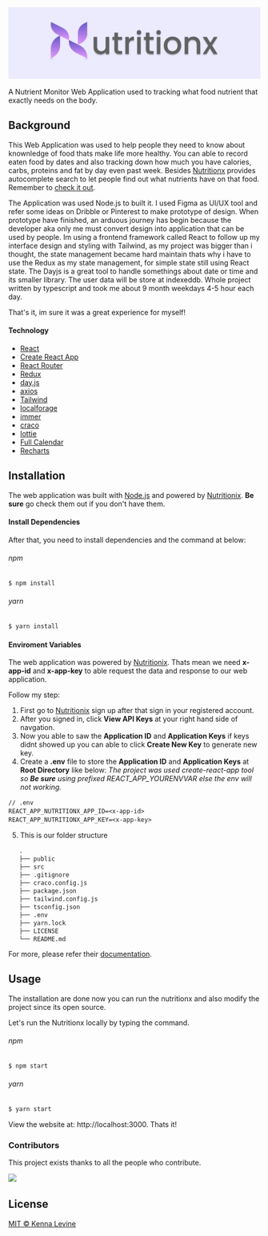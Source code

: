 [![Nutritionx Logo](https://github.com/destiny0114/nutritionx/blob/media/banner.png?raw=true)](http://nutritionx.vercel.app/)

A Nutrient Monitor Web Application used to tracking what food nutrient that exactly needs on the body.

## Background

This Web Application was used to help people they need to know about knownledge of food thats make life more healthy. You can able to record eaten food by dates and also tracking down how much you have calories, carbs, proteins and fat by day even past week. Besides [Nutritionx](http://nutritionx.vercel.app/) provides autocomplete search to let people find out what nutrients have on that food. Remember to [check it out](http://nutritionx.vercel.app/).

The Application was used Node.js to built it. I used Figma as UI/UX tool and refer some ideas on Dribble or Pinterest to make prototype of design. When prototype have finished, an arduous journey has begin because the developer aka only me must convert design into application that can be used by people. Im using a frontend framework called React to follow up my interface design and styling with Tailwind, as my project was bigger than i thought, the state management became hard maintain thats why i have to use the Redux as my state management, for simple state still using React state. The Dayjs is a great tool to handle somethings about date or time and its smaller library. The user data will be store at indexeddb. Whole project written by typescript and took me about 9 month weekdays 4-5 hour each day.

That's it, im sure it was a great experience for myself!

#### Technology

- [React](https://reactjs.org/)
- [Create React App](https://create-react-app.dev/)
- [React Router](https://reactrouter.com/)
- [Redux](https://redux.js.org/)
- [day.js](https://day.js.org/)
- [axios](https://axios-http.com/)
- [Tailwind](https://tailwindcss.com/)
- [localforage](https://localforage.github.io/localForage/)
- [immer](https://immerjs.github.io/immer/)
- [craco](https://github.com/gsoft-inc/craco)
- [lottie](https://lottiefiles.com/)
- [Full Calendar](https://fullcalendar.io/)
- [Recharts](https://recharts.org/en-US/)

## Installation

The web application was built with [Node.js](https://nodejs.org/en/) and powered by [Nutritionix](https://www.nutritionix.com/). **Be sure** go check them out if you don't have them.

#### Install Dependencies

After that, you need to install dependencies and the command at below:

###### npm

```sh
$ npm install
```

###### yarn

```sh
$ yarn install
```

#### Enviroment Variables

The web application was powered by [Nutritionix](https://www.nutritionix.com/). Thats mean we need **x-app-id** and **x-app-key** to able request the data and response to our web application.

Follow my step:

1. First go to [Nutritionix](https://developer.nutritionix.com/signup) sign up after that sign in your registered account.
2. After you signed in, click **View API Keys** at your right hand side of navgation.
3. Now you able to saw the **Application ID** and **Application Keys** if keys didnt showed up you can able to click **Create New Key** to generate new key.
4. Create a **.env** file to store the **Application ID** and **Application Keys** at **Root Directory** like below:
   _The project was used create-react-app tool so **Be sure** using prefixed REACT_APP_YOURENVVAR else the env will not working._

```txt
// .env
REACT_APP_NUTRITIONX_APP_ID=<x-app-id>
REACT_APP_NUTRITIONX_APP_KEY=<x-app-key>
```

5. This is our folder structure

```
   .
   ├── public
   ├── src
   ├── .gitignore
   ├── craco.config.js
   ├── package.json
   ├── tailwind.config.js
   ├── tsconfig.json
   ├── .env
   ├── yarn.lock
   ├── LICENSE
   └── README.md
```

For more, please refer their [documentation](https://developer.nutritionix.com/docs/v2).

## Usage

The installation are done now you can run the nutritionx and also modify the project since its open source.

Let's run the Nutritionx locally by typing the command.

###### npm

```sh
$ npm start
```

###### yarn

```sh
$ yarn start
```

View the website at: http://localhost:3000. Thats it!

### Contributors

This project exists thanks to all the people who contribute.

<a href="https://github.com/destiny0114/nutritionx/graphs/contributors">
<img src="https://contrib.rocks/image?repo=destiny0114/nutritionx" />
</a>

## License

[MIT © Kenna Levine](./LICENSE)
